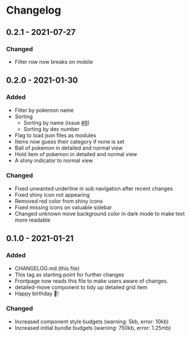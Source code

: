 # Changelog

## 0.2.1 - 2021-07-27
### Changed
- Filter row now breaks on mobile

## 0.2.0 - 2021-01-30
### Added
- Filter by pokemon name
- Sorting
    - Sorting by name (issue [#9])
    - Sorting by dex number
- Flag to load json files as modules
- Items now guess their category if none is set
- Ball of pokemon in detailed and normal view
- Hold item of pokemon in detailed and normal view
- A shiny indicator to normal view
    
### Changed
- Fixed unwanted underline in sub navigation after recent changes 
- Fixed shiny icon not appearing 
- Removed red color from shiny icons
- Fixed missing icons on valuable sidebar
- Changed unknown move background color in dark mode to make text more readable

## 0.1.0 - 2021-01-21
### Added
- CHANGELOG.md (this file)
- This tag as starting point for further changes
- Frontpage now reads this file to make users aware of changes.
- detailed-move component to tidy up detailed grid item
- Happy birthday 🥝!

### Changed
- Increased component style budgets (warning: 5kb, error: 10kb)
- Increased initial bundle budgets (warning: 750kb, error: 1.25mb)


[#9]: https://github.com/koenigderluegner/poketrades/issues/9
